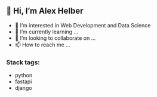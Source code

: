 ## 👋 Hi, I’m Alex Helber
- 👀 I’m interested in Web Development and Data Science
- 🌱 I’m currently learning ...
- 💞️ I’m looking to collaborate on ...
- 📫 How to reach me ...

### Stack tags:

- python
- fastapi
- django

<!---
hel8er/hel8er is a ✨ special ✨ repository because its `README.md` (this file) appears on your GitHub profile.
You can click the Preview link to take a look at your changes.
--->
